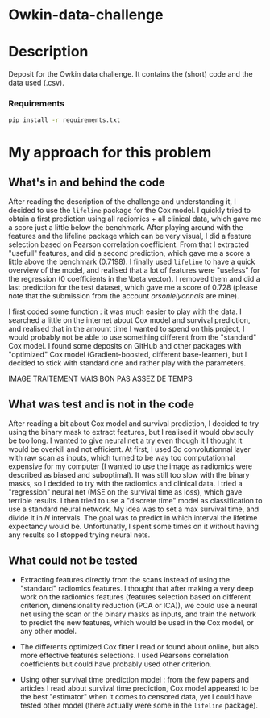 # Owkin-data-challenge

# Description
Deposit for the Owkin data challenge.
It contains the (short) code and the data used (.csv).
### Requirements
```bash
pip install -r requirements.txt
```

# My approach for this problem
## What's in and behind the code
After reading the description of the challenge and understanding it, I decided to use the ```lifeline``` package for the Cox model. 
I quickly tried to obtain a first prediction using all radiomics + all clinical data, which gave me a score just a little below the benchmark. After playing around with the features and the lifeline package which can be very visual, I did a feature selection based on Pearson correlation coefficient. From that I extracted "usefull" features, and did a second prediction, which gave me a score a little above the benchmark (0.7198). I finally used ```lifeline``` to have a quick overview of the model, and realised that a lot of features were "useless" for the regression (0 coefficients in the \beta vector). I removed them and did a last prediction for the test dataset, which gave me a score of 0.728 (please note that the submission from the account *orsonlelyonnais* are mine).

I first coded some function : it was much easier to play with the data. I searched a little on the internet about Cox model and survival prediction, and realised that in the amount time I wanted to spend on this project, I would probably not be able to use something different from the "standard" Cox model. I found some deposits on GitHub and other packages with "optimized" Cox model (Gradient-boosted, different base-learner), but I decided to stick with standard one and rather play with the parameters.

IMAGE TRAITEMENT MAIS BON PAS ASSEZ DE TEMPS

## What was test and is not in the code
After reading a bit about Cox model and survival prediction, I decided to try using the binary mask to extract features, but I realised it would obvisouly be too long. I wanted to give neural net a try even though it I thought it would be overkill and not efficient.
At first, I used 3d convolutionnal layer with raw scan as inputs, which turned to be way too computationnal expensive for my computer (I wanted to use the image as radiomics were described as biased and suboptimal). It was still too slow with the binary masks, so I decided to try with the radiomics and clinical data. I tried a "regression" neural net (MSE on the survival time as loss), which gave terrible results. 
I then tried to use a "discrete time" model as classification to use a standard neural network. My idea was to set a max survival time, and divide it in *N* intervals. The goal was to predict in which interval the lifetime expectancy would be. Unfortunatly, I spent some times on it without having any results so I stopped trying neural nets.

## What could not be tested
- Extracting features directly from the scans instead of using the "standard" radiomics features. I thought that after making a very deep work on the radiomics features (features selection based on different criterion, dimensionality reduction (PCA or ICA)), we could use a neural net using the scan or the binary masks as inputs, and train the network to predict the new features, which would be used in the Cox model, or any other model.

- The differents optimized Cox fitter I read or found about online, but also more effective features selections. I used Pearsons correlation coefficients but could have probably used other criterion.

- Using other survival time prediction model : from the few papers and articles I read about survival time prediction, Cox model appeared to be the best "estimator" when it comes to censored data, yet I could have tested other model (there actually were some in the ```lifeline``` package).


